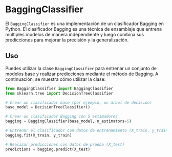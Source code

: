 # BaggingClassifier

El `BaggingClassifier` es una implementación de un clasificador Bagging en Python. El clasificador Bagging es una técnica de ensamblaje que entrena múltiples modelos de manera independiente y luego combina sus predicciones para mejorar la precisión y la generalización.

## Uso

Puedes utilizar la clase `BaggingClassifier` para entrenar un conjunto de modelos base y realizar predicciones mediante el método de Bagging. A continuación, se muestra cómo utilizar la clase:

```python
from BaggingClassifier import BaggingClassifier
from sklearn.tree import DecisionTreeClassifier

# Crear un clasificador base (por ejemplo, un árbol de decisión)
base_model = DecisionTreeClassifier()

# Crear un clasificador Bagging con 5 estimadores
bagging = BaggingClassifier(base_model, n_estimators=5)

# Entrenar el clasificador con datos de entrenamiento (X_train, y_train)
bagging.fit(X_train, y_train)

# Realizar predicciones con datos de prueba (X_test)
predictions = bagging.predict(X_test)
